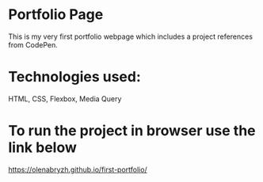 # Portfolio Page
This is my very first portfolio webpage which includes a project references from CodePen.
# Technologies used:
HTML, CSS, Flexbox, Media Query
# To run the project in browser use the link below <br/>
https://olenabryzh.github.io/first-portfolio/